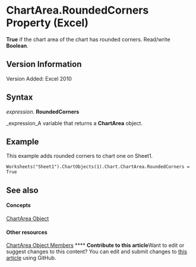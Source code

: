 
# ChartArea.RoundedCorners Property (Excel)

 **True** if the chart area of the chart has rounded corners. Read/write **Boolean**.


## Version Information

Version Added: Excel 2010 


## Syntax

 _expression_. **RoundedCorners**

 _expression_A variable that returns a  **ChartArea** object.


## Example

This example adds rounded corners to chart one on Sheet1.


```
Worksheets("Sheet1").ChartObjects(1).Chart.ChartArea.RoundedCorners = True
```


## See also


#### Concepts


 [ChartArea Object](883423b5-7689-b164-c0a3-8dab049b5d9e.md)
#### Other resources


 [ChartArea Object Members](7be5d1c8-31ef-e784-7381-0bd95532da94.md)
****   **Contribute to this article**Want to edit or suggest changes to this content? You can edit and submit changes to  [this article](https://github.com/jhershey00/VBA_Excel_Test/OpenXMLCon/articles/1e9ef356-44e6-480b-bc60-a1263fd2ee90.md) using GitHub.

